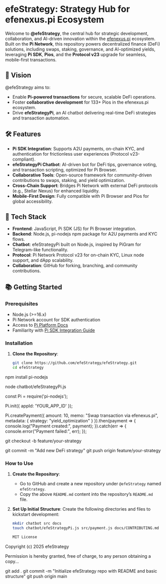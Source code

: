 # efeStrategy: Strategy Hub for efenexus.pi Ecosystem

Welcome to **@efeStrategy**, the central hub for strategic development, collaboration, and AI-driven innovation within the [efenexus.pi](https://efeguidecfeaefdf1768.pinet.com) ecosystem. Built on the **Pi Network**, this repository powers decentralized finance (DeFi) solutions, including swaps, staking, governance, and AI-optimized yields, leveraging **Pi SDK**, **Pios**, and the **Protocol v23** upgrade for seamless, mobile-first transactions.

## 🚀 Vision
@efeStrategy aims to:
- Enable **Pi-powered transactions** for secure, scalable DeFi operations.
- Foster **collaborative development** for 133+ Pios in the efenexus.pi ecosystem.
- Drive **efeStrategyPi**, an AI chatbot delivering real-time DeFi strategies and transaction automation.

## 🛠️ Features
- **Pi SDK Integration**: Supports A2U payments, on-chain KYC, and authentication for frictionless user experiences (Protocol v23-compliant).
- **efeStrategyPi Chatbot**: AI-driven bot for DeFi tips, governance voting, and transaction scripting, optimized for Pi Browser.
- **Collaborative Tools**: Open-source framework for community-driven contributions to swaps, staking, and yield optimization.
- **Cross-Chain Support**: Bridges Pi Network with external DeFi protocols (e.g., Stellar Nexus) for enhanced liquidity.
- **Mobile-First Design**: Fully compatible with Pi Browser and Pios for global accessibility.

## 🧩 Tech Stack
- **Frontend**: JavaScript, Pi SDK (JS) for Pi Browser integration.
- **Backend**: Node.js, pi-nodejs npm package for A2U payments and KYC flows.
- **Chatbot**: efeStrategyPi built on Node.js, inspired by PiGram for Telegram-like functionality.
- **Protocol**: Pi Network Protocol v23 for on-chain KYC, Linux node support, and dApp scalability.
- **Collaboration**: GitHub for forking, branching, and community contributions.

## 📚 Getting Started
### Prerequisites
- Node.js (>=16.x)
- Pi Network account for SDK authentication
- Access to [Pi Platform Docs](https://github.com/pi-apps/pi-platform-docs)
- Familiarity with [Pi SDK Integration Guide](https://github.com/pi-apps/pi-sdk-integration-guide)

### Installation
1. **Clone the Repository**:
   ```bash
   git clone https://github.com/efeStrategy/efeStrategy.git
   cd efeStrategy
   
npm install pi-nodejs

<script src="https://sdk.minepi.com/pi-sdk.js"></script>

node chatbot/efeStrategyPi.js

const Pi = require('pi-nodejs');

Pi.init({ appId: 'YOUR_APP_ID' });

Pi.createPayment({
  amount: 10,
  memo: "Swap transaction via efenexus.pi",
  metadata: { strategy: "yield_optimization" }
}).then(payment => {
  console.log("Payment created:", payment);
}).catch(err => {
  console.error("Payment failed:", err);
});

git checkout -b feature/your-strategy

git commit -m "Add new DeFi strategy"
git push origin feature/your-strategy

### How to Use
1. **Create the Repository**:
   - Go to GitHub and create a new repository under `@efeStrategy` named `efeStrategy`.
   - Copy the above `README.md` content into the repository’s `README.md` file.

2. **Set Up Initial Structure**:
   Create the following directories and files to kickstart development:
   ```bash
   mkdir chatbot src docs
   touch chatbot/efeStrategyPi.js src/payment.js docs/CONTRIBUTING.md LICENSE

   MIT License

Copyright (c) 2025 efeStrategy

Permission is hereby granted, free of charge, to any person obtaining a copy...

git add .
git commit -m "Initialize efeStrategy repo with README and basic structure"
git push origin main
